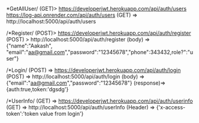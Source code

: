 *GetAllUser/ 
(GET)> https://developerjwt.herokuapp.com/api/auth/users
https://log-api.onrender.com/api/auth/users
(GET) => http://localhost:5000/api/auth/users

/*Register/ 
(POST)> https://developerjwt.herokuapp.com/api/auth/register 
(POST) > http://localhost:5000/api/auth/register
(body) => {"name":"Aakash", "email":"aa@gmail.com","password":"12345678","phone":343432,role?":"user"}

/*Login/ 
(POST) => https://developerjwt.herokuapp.com/api/auth/login 
(POST) => http://localhost:5000/api/auth/login
(body) => {"email":"aa@gmail.com","password":"12345678"} (response)=> {auth:true,token:'dgsdg'}

/*UserInfo/ 
(GET) => https://developerjwt.herokuapp.com/api/auth/userinfo 
(GET) => http://localhost:5000/api/auth/userInfo
(Header) => {'x-access-token':'token value from login'}